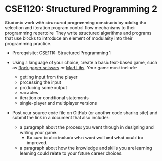 # CSE1120: Structured Programming 2

Students work with structured programming constructs by adding the selection and iteration program control flow mechanisms to their programming repertoire. They write structured algorithms and programs that use blocks to introduce an element of modularity into their programming practice.

* Prerequisite: CSE1110: Structured Programming 1

* Using a language of your choice, create a basic text-based game, such as [Rock paper scissors](https://en.wikipedia.org/wiki/Rock_paper_scissors) or [Mad Libs](https://en.wikipedia.org/wiki/Mad_Libs). Your game must include:
  * getting input from the player
  * processing the input
  * producing some output
  * variables
  * iteration or conditional statements
  * single-player and multiplayer versions
* Post your source code file on GitHub (or another code sharing site) and submit the link in a document that also includes:
  * a paragraph about the process you went through in designing and writing your game.
    * Be sure to also include what went well and what could be improved.
  * a paragraph about how the knowledge and skills you are learning learning could relate to your future career choices.
